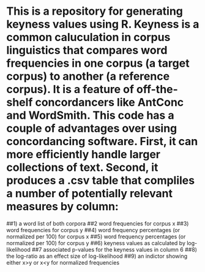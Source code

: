 # This is a repository for generating keyness values using R. Keyness is a common caluculation in corpus linguistics that compares word frequencies in one corpus (a target corpus) to another (a reference corpus). It is a feature of off-the-shelf concordancers like AntConc and WordSmith. This code has a couple of advantages over using concordancing software. First, it can more efficiently handle larger collections of text. Second, it produces a .csv table that compliles a number of potentially relevant measures by column:

##1) a word list of both corpora
##2 word frequencies for corpus x
##3) word frequencies for corpus y
##4) word frequency percentages (or normalized per 100) for corpus x
##5) word frequency percentages (or normalized per 100) for corpus y
##6) keyness values as calculated by log-likelihood
##7 associated p-values for the keyness values in column 6
##8) the log-ratio as an effect size of log-likelihood
##9) an indictor showing either x>y or x<y for normalized frequencies
